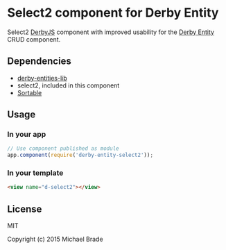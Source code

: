 # Select2 component for Derby Entity

Select2 [DerbyJS](http://github.com/codeparty/derby) component with improved usability for the
[Derby Entity](https://github.com/michael-brade/derby-entity) CRUD component.

## Dependencies

* [derby-entities-lib](https://github.com/michael-brade/derby-entities-lib)
* select2, included in this component
* [Sortable](http://rubaxa.github.io/Sortable)


## Usage

### In your app

```javascript
// Use component published as module
app.component(require('derby-entity-select2'));
```

### In your template

```html
<view name="d-select2"></view>
```

## License

MIT

Copyright (c) 2015 Michael Brade
